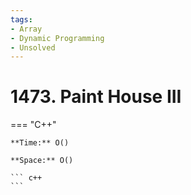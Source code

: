 ```yaml
---
tags:
- Array
- Dynamic Programming
- Unsolved
---
```



# 1473. Paint House III

=== "C++"

    **Time:** O()

    **Space:** O()

    ``` c++
    ```
